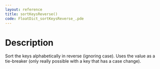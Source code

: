 ```yaml
---
layout: reference
title: sortKeysReverse()
code: FloatDict_sortKeysReverse_.pde
---
```


# Description

Sort the keys alphabetically in reverse (ignoring case). Uses the value 
as a tie-breaker (only really possible with a key that has a case change).

